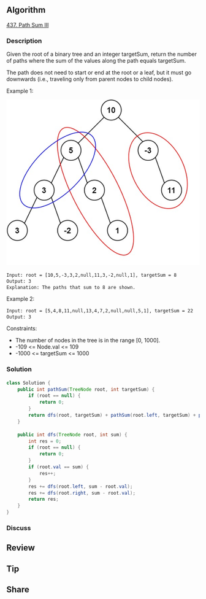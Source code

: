 ## Algorithm

[437. Path Sum III](https://leetcode.com/problems/path-sum-iii/description)

### Description

Given the root of a binary tree and an integer targetSum, return the number of paths where the sum of the values along the path equals targetSum.

The path does not need to start or end at the root or a leaf, but it must go downwards (i.e., traveling only from parent nodes to child nodes).

Example 1:

![](assets/20240929-ab32968e.png)

```
Input: root = [10,5,-3,3,2,null,11,3,-2,null,1], targetSum = 8
Output: 3
Explanation: The paths that sum to 8 are shown.
```

Example 2:

```
Input: root = [5,4,8,11,null,13,4,7,2,null,null,5,1], targetSum = 22
Output: 3
```

Constraints:

- The number of nodes in the tree is in the range [0, 1000].
- -109 <= Node.val <= 109
- -1000 <= targetSum <= 1000

### Solution

```java
class Solution {
    public int pathSum(TreeNode root, int targetSum) {
        if (root == null) {
            return 0;
        }
        return dfs(root, targetSum) + pathSum(root.left, targetSum) + pathSum(root.right, targetSum);
    }

    public int dfs(TreeNode root, int sum) {
        int res = 0;
        if (root == null) {
            return 0;
        }
        if (root.val == sum) {
            res++;
        }
        res += dfs(root.left, sum - root.val);
        res += dfs(root.right, sum - root.val);
        return res;
    }
}
```

### Discuss

## Review


## Tip


## Share
